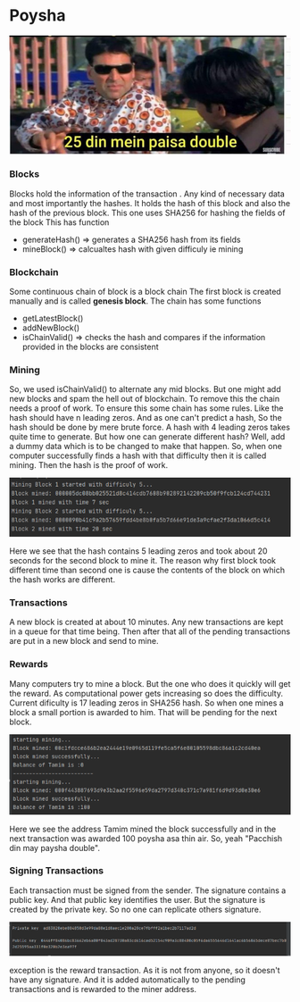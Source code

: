 # Poysha
![](https://github.com/TamimEhsan/Poysha/blob/master/Assets/25days.jpg)

### Blocks
Blocks hold the information of the transaction . 
Any kind of necessary data and most importantly the hashes. 
It holds the hash of this block and also the hash of the previous block. 
This one uses SHA256 for hashing the fields of the block
This has function
- generateHash() => generates a SHA256 hash from its fields
- mineBlock() => calcualtes hash with given difficuly ie mining
### Blockchain
Some continuous chain of block is a block chain
The first block is created manually and is called **genesis block**. 
The chain has some functions
- getLatestBlock() 
- addNewBlock()
- isChainValid() => checks the hash and compares if the information provided in the blocks are consistent
### Mining
So, we used isChainValid() to alternate any mid blocks. 
But one might add new blocks and spam the hell out of blockchain. 
To remove this the chain needs a proof of work. 
To ensure this some chain has some rules. 
Like the hash should have n leading zeros. 
And as one can't predict a hash, So the hash should be done by mere brute force. 
A hash with 4 leading zeros takes quite time to generate. 
But how one can generate different hash? 
Well, add a dummy data which is to be changed to make that happen. 
So, when one computer successfully finds a hash with that difficulty then it is called mining. 
Then the hash is the proof of work. 

![proofOfWork](https://github.com/TamimEhsan/Poysha/blob/master/Assets/proofOfWork.PNG) 

Here we see that the hash contains 5 leading zeros and took about 20 seconds for the second block to mine it. The reason why first block took different time than second one is cause the contents of the block on which the hash works are different. 

### Transactions

A new block is created at about 10 minutes. Any new transactions are kept in a queue for that time being. Then after that  all of the pending transactions are put in a new block and send to mine.

### Rewards

Many computers try to mine a block. But the one who does it quickly will get the reward. As computational power gets increasing so does the difficulty. Current dificulty is 17 leading zeros in SHA256 hash. So when one mines a block a small portion is awarded to him. That will be pending for the next block. 

![proofOfWork](https://github.com/TamimEhsan/Poysha/blob/master/Assets/rewards.PNG) 

Here we see the address Tamim mined the block successfully and in the next transaction was awarded 100 poysha asa thin air.  So, yeah "Pacchish din may paysha double". 

### Signing Transactions

Each transaction must be signed from the sender. The signature contains a public key. And that public key identifies the user. But the signature is created by the private key. So no one can replicate others signature. 

![proofOfWork](https://github.com/TamimEhsan/Poysha/blob/master/Assets/keys.PNG) 

exception is the reward transaction. As it is not from anyone, so it doesn't have any signature. And it is added automatically to the pending transactions and is rewarded to the miner address.